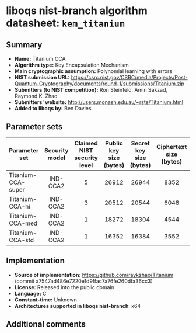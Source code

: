 liboqs nist-branch algorithm datasheet: `kem_titanium`
======================================================

Summary
-------

- **Name:** Titanium CCA
- **Algorithm type:** Key Encapsulation Mechanism
- **Main cryptographic assumption:** Polynomial learning with errors
- **NIST submission URL:** https://csrc.nist.gov/CSRC/media/Projects/Post-Quantum-Cryptography/documents/round-1/submissions/Titanium.zip
- **Submitters (to NIST competition):** Ron Steinfeld, Amin Sakzad, Raymond K. Zhao
- **Submitters' website:** http://users.monash.edu.au/~rste/Titanium.html
- **Added to liboqs by:** Ben Davies

Parameter sets
--------------

| Parameter set      | Security model | Claimed NIST security level | Public key size (bytes) | Secret key size (bytes) | Ciphertext size (bytes) | Shared secret size (bytes) |
|--------------------|:--------------:|:---------------------------:|:-----------------------:|:-----------------------:|:-----------------------:|:--------------------------:|
| Titanium-CCA-super |    IND-CCA2    |             5               |       26912             |      26944              |      8352               |          32                |
| Titanium-CCA-hi    |    IND-CCA2    |             3               |       20512             |      20544              |      6048               |          32                |
| Titanium-CCA-med   |    IND-CCA2    |             1               |       18272             |      18304              |      4544               |          32                |
| Titanium-CCA-std   |    IND-CCA2    |             1               |       16352             |      16384              |      3552               |          32                |

Implementation
--------------

- **Source of implementation:** https://github.com/raykzhao/Titanium (commit a7547ad486e7220e1d9ffac7a76fe260dfa36cc3)
- **License:** Released into the public domain
- **Language:** C
- **Constant-time:** Unknown
- **Architectures supported in liboqs nist-branch**: x64

Additional comments
-------------------

